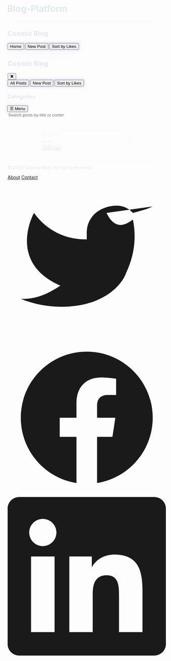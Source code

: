 # Blog-Platform
<!DOCTYPE html>
<html lang="en">
<head>
    <meta charset="UTF-8">
    <meta name="viewport" content="width=device-width, initial-scale=1.0">
    <title>Cosmic Blog Platform</title>
    <script src="https://cdn.tailwindcss.com"></script>
    <link href="https://cdn.jsdelivr.net/npm/quill@2.0.2/dist/quill.snow.css" rel="stylesheet">
    <script src="https://cdn.jsdelivr.net/npm/quill@2.0.2/dist/quill.min.js"></script>
    <style>
        body {
            background: url('https://images.unsplash.com/photo-1465101162946-4377e57745c3?q=80&w=2070&auto=format&fit=crop') no-repeat center center fixed;
            background-size: cover;
            color: #e2e8f0;
        }
        .glass {
            background: rgba(255, 255, 255, 0.1);
            backdrop-filter: blur(10px);
            border: 1px solid rgba(255, 255, 255, 0.2);
        }
        .sidebar {
            transition: transform 0.3s ease;
        }
        .sidebar.hidden {
            transform: translateX(-100%);
        }
        .post-card {
            transition: transform 0.3s ease, box-shadow 0.3s ease;
        }
        .post-card:hover {
            transform: translateY(-8px);
            box-shadow: 0 12px 24px rgba(0, 0, 0, 0.4);
        }
        .interactive-btn {
            transition: all 0.3s ease;
            box-shadow: 0 0 10px rgba(167, 139, 250, 0.5);
            cursor: pointer;
            pointer-events: auto;
        }
        .interactive-btn:hover {
            transform: scale(1.1) rotate(3deg);
            box-shadow: 0 0 20px rgba(167, 139, 250, 0.8);
            background-color: #a78bfa;
        }
        .interactive-btn:active {
            transform: scale(0.95);
            box-shadow: 0 0 5px rgba(167, 139, 250, 0.3);
        }
        .modal {
            transition: opacity 0.3s ease;
        }
        .modal-content {
            animation: zoomIn 0.4s ease;
        }
        @keyframes zoomIn {
            from { transform: scale(0.5); opacity: 0; }
            to { transform: scale(1); opacity: 1; }
        }
        .ql-container {
            min-height: 200px;
            background: white;
            color: black;
            border-radius: 0.5rem;
        }
        .ql-toolbar {
            background: #f3f4f6;
            border-radius: 0.5rem 0.5rem 0 0;
        }
        footer a, footer svg {
            transition: color 0.3s ease;
        }
        footer a:hover, footer svg:hover {
            color: #ffffff;
        }
    </style>
</head>
<body class="min-h-screen flex flex-col">
    <nav class="glass text-white p-4 fixed top-0 w-full z-30 hidden md:block shadow-md">
        <div class="max-w-6xl mx-auto flex justify-between items-center">
            <h1 class="text-2xl font-bold">Cosmic Blog</h1>
            <div class="flex space-x-6">
                <button class="interactive-btn px-4 py-2 rounded-lg" onclick="filterPosts('all')">Home</button>
                <button class="interactive-btn px-4 py-2 rounded-lg" onclick="openPostModal(null)">New Post</button>
                <button class="interactive-btn px-4 py-2 rounded-lg" onclick="sortByLikes()">Sort by Likes</button>
            </div>
        </div>
    </nav>
    <aside class="sidebar w-64 glass p-6 fixed h-full z-20 md:mt-16" id="sidebar">
        <div class="flex justify-between items-center mb-6">
            <h1 class="text-2xl font-bold text-white md:hidden">Cosmic Blog</h1>
            <button class="text-white text-xl md:hidden" onclick="toggleSidebar()">✖</button>
        </div>
        <nav class="space-y-4">
            <button class="w-full text-left interactive-btn text-white px-4 py-2 rounded-lg" onclick="filterPosts('all')">All Posts</button>
            <button class="w-full text-left interactive-btn text-white px-4 py-2 rounded-lg" onclick="openPostModal(null)">New Post</button>
            <button class="w-full text-left interactive-btn text-white px-4 py-2 rounded-lg" onclick="sortByLikes()">Sort by Likes</button>
            <div class="mt-4">
                <h3 class="text-sm font-semibold text-gray-300 mb-2">Categories</h3>
                <div id="categoriesContainer" class="space-y-2"></div>
            </div>
        </nav>
    </aside>
    <main class="flex-1 p-8 ml-0 md:ml-64 mt-16 md:mt-20 flex-grow">
        <button class="md:hidden interactive-btn bg-violet-600 text-white px-4 py-2 rounded-lg mb-6" onclick="toggleSidebar()">☰ Menu</button>
        <div class="mb-6">
            <input id="searchInput" type="text" placeholder="Search posts by title or content..." class="w-full p-3 glass text-white border border-gray-400 rounded-lg focus:outline-none focus:ring-2 focus:ring-violet-400" oninput="filterPosts()">
        </div>
        <div id="postsContainer" class="grid grid-cols-1 md:grid-cols-2 lg:grid-cols-3 gap-6"></div>
    </main>
    <div id="postModal" class="modal fixed inset-0 bg-black bg-opacity-70 hidden flex items-center justify-center z-40">
        <div class="modal-content glass p-6 rounded-lg w-full max-w-2xl">
            <h2 id="modalTitle" class="text-2xl font-bold text-white mb-4">New Post</h2>
            <input id="postTitle" type="text" placeholder="Post Title" class="w-full p-3 mb-4 glass text-white border border-gray-400 rounded-lg focus:outline-none focus:ring-2 focus:ring-violet-400" required>
            <div id="editor" class="mb-4"></div>
            <input id="postCategory" type="text" placeholder="Category" class="w-full p-3 mb-4 glass text-white border border-gray-400 rounded-lg focus:outline-none focus:ring-2 focus:ring-violet-400">
            <div class="flex justify-end space-x-4">
                <button onclick="closePostModal()" class="interactive-btn bg-gray-500 text-white px-4 py-2 rounded-lg">Cancel</button>
                <button onclick="savePost()" class="interactive-btn bg-violet-600 text-white px-4 py-2 rounded-lg">Save</button>
            </div>
        </div>
    </div>
    <footer class="glass text-white py-6 mt-auto">
        <div class="max-w-6xl mx-auto flex flex-col md:flex-row justify-between items-center">
            <p class="text-sm">© 2025 Cosmic Blog. All rights reserved.</p>
            <div class="flex space-x-6 mt-4 md:mt-0">
                <a href="#" class="text-gray-300 hover:text-white">About</a>
                <a href="#" class="text-gray-300 hover:text-white">Contact</a>
            </div>
            <div class="flex space-x-4 mt-4 md:mt-0">
                <a href="https://twitter.com" target="_blank" class="text-gray-300 hover:text-white">
                    <svg class="w-6 h-6" fill="currentColor" viewBox="0 0 24 24"><path d="M22 4.01c-1 .49-1.98.689-3 .99-1.121-1.265-2.783-1.335-4.38-.737S11.977 6.323 12 8v1c-3.245.083-6.135-1.395-8-4 0 0-4.182 7.433 4 11-1.872 1.247-3.739 2.088-6 2 4.308 1.784 9.165 1.418 12 0 1.948-.896 3.487-2.474 4-4 1.153-2.472 1.577-5.141 1-8-.999.74-2.661 1.777-4-1z"/></svg>
                </a>
                <a href="https://facebook.com" target="_blank" class="text-gray-300 hover:text-white">
                    <svg class="w-6 h-6" fill="currentColor" viewBox="0 0 24 24"><path d="M22 12c0-5.523-4.477-10-10-10S2 6.477 2 12c0 4.991 3.657 9.128 8.438 9.879v-6.988h-2.54v-2.891h2.54V9.797c0-2.506 1.492-3.89 3.777-3.89 1.094 0 2.238.195 2.238.195v2.46h-1.26c-1.243 0-1.63.771-1.63 1.562V12h2.773l-.443 2.89h-2.33v6.988C18.343 21.128 22 16.991 22 12z"/></svg>
                </a>
                <a href="https://linkedin.com" target="_blank" class="text-gray-300 hover:text-white">
                    <svg class="w-6 h-6" fill="currentColor" viewBox="0 0 24 24"><path d="M20.447 20.452h-3.554v-5.569c0-1.327-.024-3.037-1.852-3.037-1.853 0-2.136 1.445-2.136 2.939v5.667H9.351V9h3.414v1.561h.048c.477-.9 1.637-1.85 3.37-1.85 3.601 0 4.267 2.37 4.267 5.455v6.286zM5.337 7.433c-1.144 0-2.063-.926-2.063-2.065 0-1.138.92-2.063 2.063-2.063 1.14 0 2.064.925 2.064 2.063 0 1.139-.925 2.065-2.064 2.065zm1.782 13.019H3.555V9h3.564v11.452zM22.225 0H1.771C.792 0 0 .774 0 1.729v20.542C0 23.227.792 24 1.771 24h20.451C23.2 24 24 23.227 24 22.271V1.729C24 .774 23.2 0 22.222 0h-.003z"/></svg>
                </a>
            </div>
        </div>
    </footer>
    <script>
        let editor;
        let sortByLikesActive = false;
        document.addEventListener('DOMContentLoaded', () => {
            editor = new Quill('#editor', {
                theme: 'snow',
                modules: { toolbar: [['bold', 'italic', 'underline'], ['link'], [{ 'list': 'ordered'}, { 'list': 'bullet' }]] }
            });
            loadPosts();
            loadCategories();
        });
        function toggleSidebar() {
            const sidebar = document.getElementById('sidebar');
            sidebar.classList.toggle('hidden');
        }
        function openPostModal(postId) {
            const modal = document.getElementById('postModal');
            const titleInput = document.getElementById('postTitle');
            const categoryInput = document.getElementById('postCategory');
            const modalTitle = document.getElementById('modalTitle');
            if (postId !== null) {
                const posts = JSON.parse(localStorage.getItem('posts')) || [];
                const post = posts.find(p => p.id === Number(postId));
                if (post) {
                    titleInput.value = post.title;
                    editor.root.innerHTML = post.content;
                    categoryInput.value = post.category;
                    modalTitle.textContent = 'Edit Post';
                    modal.dataset.postId = postId;
                }
            } else {
                titleInput.value = '';
                editor.root.innerHTML = '';
                categoryInput.value = '';
                modalTitle.textContent = 'New Post';
                delete modal.dataset.postId;
            }
            modal.classList.remove('hidden');
        }
        function closePostModal() {
            const modal = document.getElementById('postModal');
            modal.classList.add('hidden');
        }
        function savePost() {
            const title = document.getElementById('postTitle').value.trim();
            const content = editor.root.innerHTML;
            const category = document.getElementById('postCategory').value.trim();
            if (!title || !content || content === '<p><br></p>') {
                alert('Please fill in title and content.');
                return;
            }
            const post = {
                id: document.getElementById('postModal').dataset.postId ? Number(document.getElementById('postModal').dataset.postId) : Date.now(),
                title,
                content,
                category: category || 'General',
                date: new Date().toLocaleString(),
                likes: document.getElementById('postModal').dataset.postId ? (JSON.parse(localStorage.getItem('posts')).find(p => p.id === Number(document.getElementById('postModal').dataset.postId))?.likes || 0) : 0
            };
            let posts = JSON.parse(localStorage.getItem('posts')) || [];
            if (document.getElementById('postModal').dataset.postId) {
                posts = posts.filter(p => p.id !== post.id);
            }
            posts.push(post);
            localStorage.setItem('posts', JSON.stringify(posts));
            closePostModal();
            loadPosts();
            loadCategories();
        }
        function loadPosts(filter = '', category = 'all') {
            const postsContainer = document.getElementById('postsContainer');
            postsContainer.innerHTML = '';
            let posts = JSON.parse(localStorage.getItem('posts')) || [];
            if (sortByLikesActive) {
                posts.sort((a, b) => (b.likes || 0) - (a.likes || 0));
            } else {
                posts.sort((a, b) => b.id - a.id);
            }
            posts.forEach(post => {
                if ((filter && !post.title.toLowerCase().includes(filter.toLowerCase()) && !post.content.toLowerCase().includes(filter.toLowerCase())) || (category !== 'all' && post.category !== category)) {
                    return;
                }
                const postElement = document.createElement('div');
                postElement.className = 'post-card glass p-6 rounded-lg';
                postElement.innerHTML = `
                    <h3 class="text-xl font-bold text-white mb-2">${post.title}</h3>
                    <div class="text-gray-300 mb-4">${post.content.substring(0, 100)}${post.content.length > 100 ? '...' : ''}</div>
                    <div class="flex justify-between items-center mb-4">
                        <span class="text-sm text-gray-400">${post.category}</span>
                        <small class="text-gray-400">${post.date}</small>
                    </div>
                    <div class="flex justify-between items-center">
                        <button onclick="likePost(${post.id})" class="interactive-btn text-violet-400 hover:text-violet-300">👍 ${post.likes || 0}</button>
                        <div>
                            <button onclick="openPostModal(${post.id})" class="interactive-btn text-violet-400 hover:text-violet-300 mr-4">Edit</button>
                            <button onclick="deletePost(${post.id})" class="interactive-btn text-red-400 hover:text-red-300">Delete</button>
                        </div>
                    </div>
                `;
                postsContainer.appendChild(postElement);
            });
        }
        function loadCategories() {
            const categoriesContainer = document.getElementById('categoriesContainer');
            categoriesContainer.innerHTML = '';
            const posts = JSON.parse(localStorage.getItem('posts')) || [];
            const categories = [...new Set(posts.map(post => post.category))];
            categories.forEach(category => {
                const categoryElement = document.createElement('button');
                categoryElement.className = 'w-full text-left text-gray-300 hover:text-white px-4 py-2 rounded-lg';
                categoryElement.textContent = category;
                categoryElement.onclick = () => filterPosts(document.getElementById('searchInput').value, category);
                categoriesContainer.appendChild(categoryElement);
            });
        }
        function filterPosts(category = 'all') {
            const filter = document.getElementById('searchInput').value;
            loadPosts(filter, category);
        }
        function sortByLikes() {
            sortByLikesActive = !sortByLikesActive;
            filterPosts();
        }
        function likePost(id) {
            let posts = JSON.parse(localStorage.getItem('posts')) || [];
            const post = posts.find(p => p.id === Number(id));
            if (post) {
                post.likes = (post.likes || 0) + 1;
                localStorage.setItem('posts', JSON.stringify(posts));
                loadPosts(document.getElementById('searchInput').value);
            }
        }
        function deletePost(id) {
            let posts = JSON.parse(localStorage.getItem('posts')) || [];
            posts = posts.filter(p => p.id !== Number(id));
            localStorage.setItem('posts', JSON.stringify(posts));
            loadPosts();
            loadCategories();
        }
    </script>
</body>
</html>
